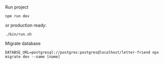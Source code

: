 Run project

```
npm run dev
```

or production ready:

```
./bin/run.sh
```

Migrate database

```
DATABSE_URL=postgresql://postgres:postgres@localhost/letter-friend npx migrate dev --name [name]
```
